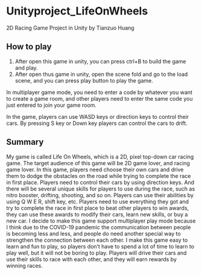 # Unityproject_LifeOnWheels
2D Racing Game Project in Unity by Tianzuo Huang

## How to play
1. After open this game in unity, you can press ctrl+B to build the game and play.
2. After open thus game in unity, open the scene fold and go to the load scene, and you can press play button to play the game.

In multiplayer game mode, you need to enter a code by whatever you want to create a game room, and other players need to enter the same code you just entered to join your game room.

In the game, players can use WASD keys or direction keys to control their cars. By pressing S key or Down key players can control the cars to drift.

## Summary
My game is called Life On Wheels, which is a 2D, pixel top-down car racing game. The target audience of this game will be 2D game lover, and racing game lover. In this game, players need choose their own cars and drive them to dodge the obstacles on the road while trying to complete the race in first place. Players need to control their cars by using direction keys. And there will be several unique skills for players to use during the race, such as nitro booster, drifting, shooting, and so on. Players can use their abilities by using Q W E R, shift key, etc. Players need to use everything they got and try to complete the race in first place to beat other players to win awards, they can use these awards to modify their cars, learn new skills, or buy a new car. I decide to make this game support multiplayer play mode because I think due to the COVID-19 pandemic the communication between people is becoming less and less, and people do need another special way to strengthen the connection between each other. I make this game easy to learn and fun to play, so players don’t have to spend a lot of time to learn to play well, but it will not be boring to play. Players will drive their cars and use their skills to race with each other, and they will earn rewards by winning races.
